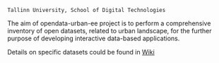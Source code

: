 ```
Tallinn University, School of Digital Technologies
```
The aim of opendata-urban-ee project is to perform a comprehensive inventory of open datasets, related to urban landscape, for the further purpose of developing interactive data-based applications. 

Details on specific datasets could be found in [Wiki](https://github.com/olexandr7/opendata-urban-ee/wiki)
